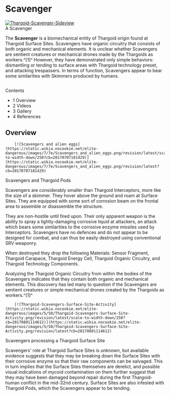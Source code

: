 # Scavenger
[![Thargoid-Scavenger-Sideview](https://static.wikia.nocookie.net/elite-dangerous/images/6/60/Thargoid-Scavenger-Sideview.jpg/revision/latest/scale-to-width-down/300?cb=20170628034604)](https://static.wikia.nocookie.net/elite-dangerous/images/6/60/Thargoid-Scavenger-Sideview.jpg/revision/latest?cb=20170628034604) 	 		 			 		 		 		 			
A Scavenger
 		 	 

The **Scavenger** is a biomechanical entity of Thargoid origin found at Thargoid Surface Sites. Scavengers have organic circuitry that consists of both organic and mechanical elements. It is unclear whether Scavengers are sentient creatures or mechanical drones made by the Thargoids as workers.^[1]^ However, they have demonstrated only simple behaviors: dismantling or tending to surface areas with Thargoid technology preset, and attacking trespassers. In terms of function, Scavengers appear to bear some similarities with Skimmers produced by humans.

## 

Contents

- 1 Overview
- 2 Videos
- 3 Gallery
- 4 References

## Overview

 	 	[![Scavengers and alien eggs](https://static.wikia.nocookie.net/elite-dangerous/images/7/7e/Scavengers_and_alien_eggs.png/revision/latest/scale-to-width-down/250?cb=20170707181429)](https://static.wikia.nocookie.net/elite-dangerous/images/7/7e/Scavengers_and_alien_eggs.png/revision/latest?cb=20170707181429) 	 		 			 		 		 		 			
Scavengers and Thargoid Pods
 		 	 

Scavengers are considerably smaller than Thargoid Interceptors, more like the size of a skimmer. They hover above the ground and roam at Surface Sites. They are equipped with some sort of corrosion beam on the frontal area to assemble or disassemble the structure.

They are non-hostile until fired upon. Their only apparent weapon is the ability to spray a lightly-damaging corrosive liquid at attackers, an attack which bears some similarities to the corrosive enzyme missiles used by Interceptors. Scavengers have no defences and do not appear to be designed for combat, and can thus be easily destroyed using conventional SRV weaponry.

When destroyed they drop the following Materials: Sensor Fragment, Thargoid Carapace, Thargoid Energy Cell, Thargoid Organic Circuitry, and Thargoid Technology Components.

Analyzing the Thargoid Organic Circuitry from within the bodies of the Scavengers indicates that they contain both organic and mechanical elements. This discovery has led many to question if the Scavengers are sentient creatures or simple mechanical drones created by the Thargoids as workers.^[1]^

 	 	[![Thargoid-Scavengers-Surface-Site-Activity](https://static.wikia.nocookie.net/elite-dangerous/images/5/50/Thargoid-Scavengers-Surface-Site-Activity.png/revision/latest/scale-to-width-down/250?cb=20170801114612)](https://static.wikia.nocookie.net/elite-dangerous/images/5/50/Thargoid-Scavengers-Surface-Site-Activity.png/revision/latest?cb=20170801114612) 	 		 			 		 		 		 			
Scavengers processing a Thargoid Surface Site
 		 	 

Scavengers' role at Thargoid Surface Sites is unknown, but available evidence suggests that they may be breaking down the Surface Sites with their corrosive enzyme so that their raw components can be salvaged. This in turn implies that the Surface Sites themselves are derelict, and possible visual indications of mycoid contamination on them further suggest that they may have been damaged beyond repair during the first Thargoid-human conflict in the mid-32nd century. Surface Sites are also infested with Thargoid Pods, which the Scavengers appear to be tending.